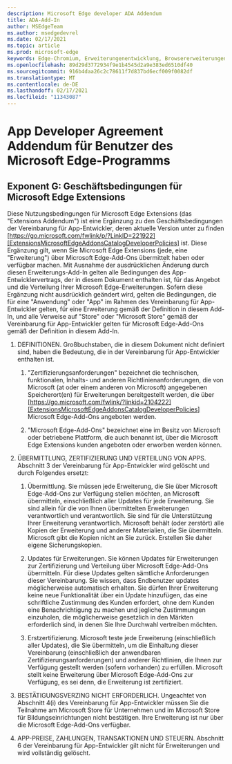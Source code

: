 ```yaml
---
description: Microsoft Edge developer ADA Addendum
title: ADA-Add-In
author: MSEdgeTeam
ms.author: msedgedevrel
ms.date: 02/17/2021
ms.topic: article
ms.prod: microsoft-edge
keywords: Edge-Chromium, Erweiterungenentwicklung, Browsererweiterungen, Addons, Partner Center, Entwickler
ms.openlocfilehash: 89d29d3772934f9e1b4545d2a9e383ed6510df40
ms.sourcegitcommit: 916b4daa26c2c78611f7d837bd6ecf009f0082df
ms.translationtype: MT
ms.contentlocale: de-DE
ms.lasthandoff: 02/17/2021
ms.locfileid: "11343087"
---
```

# App Developer Agreement Addendum für Benutzer des Microsoft Edge-Programms  

## Exponent G: Geschäftsbedingungen für Microsoft Edge Extensions  

Diese Nutzungsbedingungen für Microsoft Edge Extensions \(das "Extensions Addendum"\) ist eine Ergänzung zu den Geschäftsbedingungen der Vereinbarung für App-Entwickler, deren aktuelle Version unter zu finden [https://go.microsoft.com/fwlink/p/?LinkID=221922][ExtensionsMicrosoftEdgeAddonsCatalogDeveloperPolicies] ist.  Diese Ergänzung gilt, wenn Sie Microsoft Edge Extensions \(jede, eine "Erweiterung"\) über Microsoft Edge-Add-Ons übermittelt haben oder verfügbar machen.  Mit Ausnahme der ausdrücklichen Änderung durch diesen Erweiterungs-Add-In gelten alle Bedingungen des App-Entwicklervertrags, der in diesem Dokument enthalten ist, für das Angebot und die Verteilung Ihrer Microsoft Edge-Erweiterungen.  Sofern diese Ergänzung nicht ausdrücklich geändert wird, gelten die Bedingungen, die für eine "Anwendung" oder "App" im Rahmen des Vereinbarung für App-Entwickler gelten, für eine Erweiterung gemäß der Definition in diesem Add-In, und alle Verweise auf "Store" oder "Microsoft Store" gemäß der Vereinbarung für App-Entwickler gelten für Microsoft Edge-Add-Ons gemäß der Definition in diesem Add-In.  

1.  DEFINITIONEN.  Großbuchstaben, die in diesem Dokument nicht definiert sind, haben die Bedeutung, die in der Vereinbarung für App-Entwickler enthalten ist.  

    1.  "Zertifizierungsanforderungen" bezeichnet die technischen, funktionalen, Inhalts- und anderen Richtlinienanforderungen, die von Microsoft \(at oder einem anderen von Microsoft\) angegebenen Speicherort\(en\) für Erweiterungen bereitgestellt werden, die über [https://go.microsoft.com/fwlink/?linkid=2104222][ExtensionsMicrosoftEdgeAddonsCatalogDeveloperPolicies] Microsoft Edge-Add-Ons angeboten werden.  

    1.  "Microsoft Edge-Add-Ons" bezeichnet eine im Besitz von Microsoft oder betriebene Plattform, die auch benannt ist, über die Microsoft Edge Extensions kunden angeboten oder erworben werden können.

1.  ÜBERMITTLUNG, ZERTIFIZIERUNG UND VERTEILUNG VON APPS.  Abschnitt 3 der Vereinbarung für App-Entwickler wird gelöscht und durch Folgendes ersetzt:  

    1.  Übermittlung.  Sie müssen jede Erweiterung, die Sie über Microsoft Edge-Add-Ons zur Verfügung stellen möchten, an Microsoft übermitteln, einschließlich aller Updates für jede Erweiterung.  Sie sind allein für die von Ihnen übermittelten Erweiterungen verantwortlich und verantwortlich.  Sie sind für die Unterstützung Ihrer Erweiterung verantwortlich.  Microsoft behält \(oder zerstört\) alle Kopien der Erweiterung und anderer Materialien, die Sie übermitteln.  Microsoft gibt die Kopien nicht an Sie zurück. Erstellen Sie daher eigene Sicherungskopien.  

    1.  Updates für Erweiterungen.  Sie können Updates für Erweiterungen zur Zertifizierung und Verteilung über Microsoft Edge-Add-Ons übermitteln.  Für diese Updates gelten sämtliche Anforderungen dieser Vereinbarung.  Sie wissen, dass Endbenutzer updates möglicherweise automatisch erhalten.  Sie dürfen Ihrer Erweiterung keine neue Funktionalität über ein Update hinzufügen, das eine schriftliche Zustimmung des Kunden erfordert, ohne dem Kunden eine Benachrichtigung zu machen und jegliche Zustimmungen einzuholen, die möglicherweise gesetzlich in den Märkten erforderlich sind, in denen Sie Ihre Durchwahl vertreiben möchten.  

    1.  Erstzertifizierung.  Microsoft teste jede Erweiterung \(einschließlich aller Updates\), die Sie übermitteln, um die Einhaltung dieser Vereinbarung \(einschließlich der anwendbaren Zertifizierungsanforderungen\) und anderer Richtlinien, die Ihnen zur Verfügung gestellt werden \(sofern vorhanden\) zu erfüllen.  Microsoft stellt keine Erweiterung über Microsoft Edge-Add-Ons zur Verfügung, es sei denn, die Erweiterung ist zertifiziert.  

1.  BESTÄTIGUNGSVERZING NICHT ERFORDERLICH.  Ungeachtet von Abschnitt 4\(i\) des Vereinbarung für App-Entwickler müssen Sie die Teilnahme am Microsoft Store für Unternehmen und im Microsoft Store für Bildungseinrichtungen nicht bestätigen.  Ihre Erweiterung ist nur über die Microsoft Edge-Add-Ons verfügbar.  

1.  APP-PREISE, ZAHLUNGEN, TRANSAKTIONEN UND STEUERN.  Abschnitt 6 der Vereinbarung für App-Entwickler gilt nicht für Erweiterungen und wird vollständig gelöscht.  

<!-- links -->  

[ExtensionsMicrosoftEdgeAddonsCatalogDeveloperPolicies]: ./developer-policies.md "Microsoft Edge-Add-Ons speichern Entwicklerrichtlinien | Microsoft Docs"  
